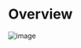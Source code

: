 # Overview

![image](https://github.com/dogukannulu/aws_end_to_end_streaming_pipeline/assets/91257958/a96157ad-0b6a-4d2f-9a77-3a9718ad8207)
